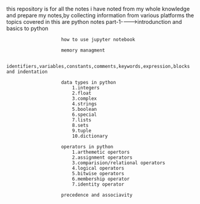 this repository is for all the notes i have noted from my whole knowledge and prepare my notes,by collecting information from various platforms the topics covered in this are
python notes part-1---->introdunction and basics to python

                        how to use jupyter notebook
                        
                        memory managment
                        
                        identifiers,variables,constants,comments,keywords,expression,blocks and indentation
                        
                        data types in python
                            1.integers
                            2.float
                            3.complex
                            4.strings
                            5.boolean
                            6.special
                            7.lists
                            8.sets
                            9.tuple
                            10.dictionary
                            
                        operators in python
                            1.arthemetic opertors
                            2.assignment operators
                            3.comparision/relational operators
                            4.logical operators
                            5.bitwise operators
                            6.membership operator
                            7.identity operator
                            
                        precedence and associavity
